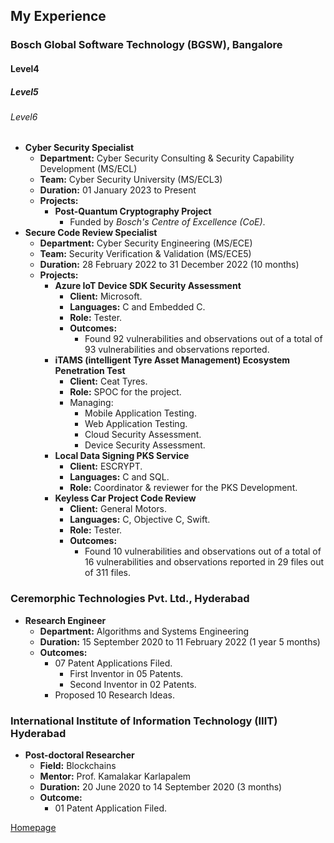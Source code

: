 <!--- load your font awesome icons for Font Awesome 5 --->
<link rel="stylesheet" href="https://maxcdn.bootstrapcdn.com/font-awesome/4.7.0/css/font-awesome.min.css">
<!--- load the theme js script after markdown-editor.min.js --->
<script src="/path/to/js/themes/fa5/theme.js"></script>

## My Experience

### Bosch Global Software Technology (BGSW), Bangalore
#### Level4 <i class="fa fa-shield fa-rotate-270"></i>
##### Level5 <i class="fa fa-shield fa-rotate-270"></i>
###### Level6 <i class="fa fa-shield fa-rotate-270"></i>

- **Cyber Security Specialist**
   - **Department:** Cyber Security Consulting & Security Capability Development (MS/ECL)
   - **Team:** Cyber Security University (MS/ECL3)
   - **Duration:** 01 January 2023 to Present
   - **Projects:**
      - **Post-Quantum Cryptography Project**
         - Funded by *Bosch's Centre of Excellence (CoE)*.
- **Secure Code Review Specialist**
   - **Department:** Cyber Security Engineering (MS/ECE)
   - **Team:** Security Verification & Validation (MS/ECE5)
   - **Duration:** 28 February 2022 to 31 December 2022 (10 months)
   - **Projects:**
      - **Azure IoT Device SDK Security Assessment**
         - **Client:** Microsoft.
         - **Languages:** C and Embedded C.
         - **Role:** Tester.
         - **Outcomes:**
            - Found 92 vulnerabilities and observations out of a total of 93 vulnerabilities and observations reported.
      - **iTAMS (intelligent Tyre Asset Management) Ecosystem Penetration Test**
         - **Client:** Ceat Tyres.
         - **Role:** SPOC for the project.
         - Managing:
            - Mobile Application Testing.
            - Web Application Testing.
            - Cloud Security Assessment.
            - Device Security Assessment.
      - **Local Data Signing PKS Service**
         - **Client:** ESCRYPT.
         - **Languages:** C and SQL.
         - **Role:** Coordinator & reviewer for the PKS Development.
      - **Keyless Car Project Code Review**
         - **Client:** General Motors.
         - **Languages:** C, Objective C, Swift.
         - **Role:** Tester.
         - **Outcomes:**
            - Found 10 vulnerabilities and observations out of a total of 16 vulnerabilities and observations reported in 29 files out of 311 files.

### Ceremorphic Technologies Pvt. Ltd., Hyderabad

- **Research Engineer**
   - **Department:** Algorithms and Systems Engineering
   - **Duration:** 15 September 2020 to 11 February 2022 (1 year 5 months)
   - **Outcomes:**
      - 07 Patent Applications Filed.
         - First Inventor in 05 Patents.
         - Second Inventor in 02 Patents.
      - Proposed 10 Research Ideas.

### International Institute of Information Technology (IIIT) Hyderabad

- **Post-doctoral Researcher**
   - **Field:** Blockchains
   - **Mentor:** Prof. Kamalakar Karlapalem
   - **Duration:** 20 June 2020 to 14 September 2020 (3 months)
   - **Outcome:**
      - 01 Patent Application Filed.

[<i class="fa fa-arrow-circle-left"></i> Homepage](index)
